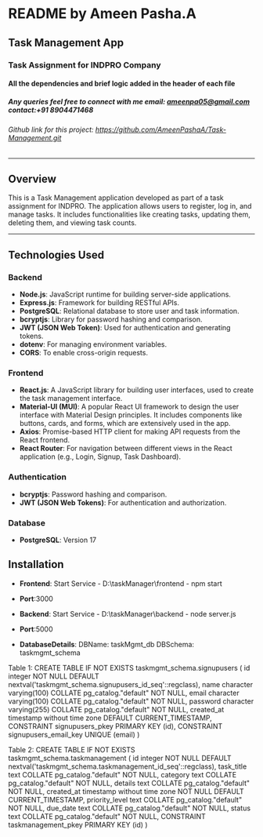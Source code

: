 # README by Ameen Pasha.A

## Task Management App

### Task Assignment for INDPRO Company

#### All the dependencies and brief logic added in the header of each file

##### Any queries feel free to connect with me email: ameenpa05@gmail.com  contact:+91 8904471468

###### Github link for this project: https://github.com/AmeenPashaA/Task-Management.git
---

## Overview

This is a Task Management application developed as part of a task assignment for INDPRO. The application allows users to register, log in, and manage tasks. It includes functionalities like creating tasks, updating them, deleting them, and viewing task counts.

---

## Technologies Used

### Backend
- **Node.js**: JavaScript runtime for building server-side applications.
- **Express.js**: Framework for building RESTful APIs.
- **PostgreSQL**: Relational database to store user and task information.
- **bcryptjs**: Library for password hashing and comparison.
- **JWT (JSON Web Token)**: Used for authentication and generating tokens.
- **dotenv**: For managing environment variables.
- **CORS**: To enable cross-origin requests.

### Frontend
- **React.js**: A JavaScript library for building user interfaces, used to create the task management interface.
- **Material-UI (MUI)**: A popular React UI framework to design the user interface with Material Design principles. It includes components like buttons, cards, and forms, which are extensively used in the app.
- **Axios**: Promise-based HTTP client for making API requests from the React frontend.
- **React Router**: For navigation between different views in the React application (e.g., Login, Signup, Task Dashboard).

### Authentication
- **bcryptjs**: Password hashing and comparison.
- **JWT (JSON Web Tokens)**: For authentication and authorization.

### Database
- **PostgreSQL**: Version 17

## Installation
- **Frontend**: Start Service - 
D:\taskManager\frontend - 
npm start
- **Port**:3000

- **Backend**: Start Service - 
D:\taskManager\backend - 
node server.js
- **Port**:5000

- **DatabaseDetails**:
DBName: taskMgmt_db
DBSchema: taskmgmt_schema

Table 1:
CREATE TABLE IF NOT EXISTS taskmgmt_schema.signupusers
(
    id integer NOT NULL DEFAULT nextval('taskmgmt_schema.signupusers_id_seq'::regclass),
    name character varying(100) COLLATE pg_catalog."default" NOT NULL,
    email character varying(100) COLLATE pg_catalog."default" NOT NULL,
    password character varying(255) COLLATE pg_catalog."default" NOT NULL,
    created_at timestamp without time zone DEFAULT CURRENT_TIMESTAMP,
    CONSTRAINT signupusers_pkey PRIMARY KEY (id),
    CONSTRAINT signupusers_email_key UNIQUE (email)
)

Table 2:
CREATE TABLE IF NOT EXISTS taskmgmt_schema.taskmanagement
(
    id integer NOT NULL DEFAULT nextval('taskmgmt_schema.taskmanagement_id_seq'::regclass),
    task_title text COLLATE pg_catalog."default" NOT NULL,
    category text COLLATE pg_catalog."default" NOT NULL,
    details text COLLATE pg_catalog."default" NOT NULL,
    created_at timestamp without time zone NOT NULL DEFAULT CURRENT_TIMESTAMP,
    priority_level text COLLATE pg_catalog."default" NOT NULL,
    due_date text COLLATE pg_catalog."default" NOT NULL,
    status text COLLATE pg_catalog."default" NOT NULL,
    CONSTRAINT taskmanagement_pkey PRIMARY KEY (id)
)